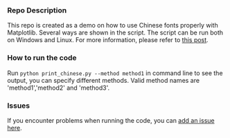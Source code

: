 ### Repo Description
This repo is created as a demo on how to use Chinese fonts properly with Matplotlib. Several ways are shown in the script. The script can be run both on Windows and Linux.
For more information, please refer to [this post](https://jdhao.github.io/2017/05/13/guide-on-how-to-use-chinese-with-matplotlib/).

### How to run the code
Run `python print_chinese.py --method method1` in command line to see the output, you can specify different methods. Valid method names are 'method1','method2' and 'method3'.


### Issues
If you encounter problems when running the code, you can [add an issue here](https://github.com/jdhao/matplotlib_chinese_font/issues).
